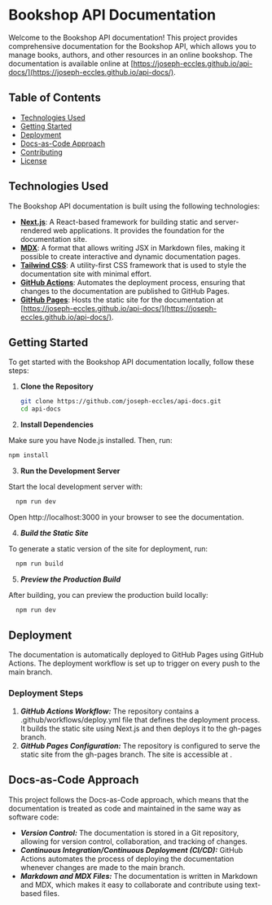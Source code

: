 # Bookshop API Documentation

Welcome to the Bookshop API documentation! This project provides comprehensive documentation for the Bookshop API, which allows you to manage books, authors, and other resources in an online bookshop. The documentation is available online at [https://joseph-eccles.github.io/api-docs/](https://joseph-eccles.github.io/api-docs/).

## Table of Contents

- [Technologies Used](#technologies-used)
- [Getting Started](#getting-started)
- [Deployment](#deployment)
- [Docs-as-Code Approach](#docs-as-code-approach)
- [Contributing](#contributing)
- [License](#license)

## Technologies Used

The Bookshop API documentation is built using the following technologies:

- **[Next.js](https://nextjs.org/)**: A React-based framework for building static and server-rendered web applications. It provides the foundation for the documentation site.
- **[MDX](https://mdxjs.com/)**: A format that allows writing JSX in Markdown files, making it possible to create interactive and dynamic documentation pages.
- **[Tailwind CSS](https://tailwindcss.com/)**: A utility-first CSS framework that is used to style the documentation site with minimal effort.
- **[GitHub Actions](https://github.com/features/actions)**: Automates the deployment process, ensuring that changes to the documentation are published to GitHub Pages.
- **[GitHub Pages](https://pages.github.com/)**: Hosts the static site for the documentation at [https://joseph-eccles.github.io/api-docs/](https://joseph-eccles.github.io/api-docs/).

## Getting Started

To get started with the Bookshop API documentation locally, follow these steps:

1. **Clone the Repository**

   ```bash
   git clone https://github.com/joseph-eccles/api-docs.git
   cd api-docs

   ```

2. **Install Dependencies**

Make sure you have Node.js installed. Then, run:

```bash
npm install
```

3. **Run the Development Server**

Start the local development server with:

```bash
  npm run dev
```

Open http://localhost:3000 in your browser to see the documentation.

4. **_Build the Static Site_**

To generate a static version of the site for deployment, run:

```bash
  npm run build
```

5. **_Preview the Production Build_**

After building, you can preview the production build locally:

```bash
  npm run dev
```

## Deployment

The documentation is automatically deployed to GitHub Pages using GitHub Actions. The deployment workflow is set up to trigger on every push to the main branch.

### Deployment Steps

1. **_GitHub Actions Workflow:_** The repository contains a .github/workflows/deploy.yml file that defines the deployment process. It builds the static site using Next.js and then deploys it to the gh-pages branch.
2. **_GitHub Pages Configuration:_** The repository is configured to serve the static site from the gh-pages branch. The site is accessible at <a href="https://joseph-eccles.github.io/api-docs" target="_blank"></a>.

## Docs-as-Code Approach

This project follows the Docs-as-Code approach, which means that the documentation is treated as code and maintained in the same way as software code:

- **_Version Control:_** The documentation is stored in a Git repository, allowing for version control, collaboration, and tracking of changes.
- **_Continuous Integration/Continuous Deployment (CI/CD):_** GitHub Actions automates the process of deploying the documentation whenever changes are made to the main branch.
- **_Markdown and MDX Files:_** The documentation is written in Markdown and MDX, which makes it easy to collaborate and contribute using text-based files.
